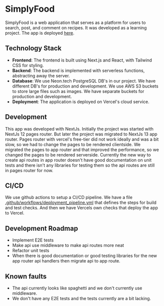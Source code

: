 # SimplyFood

SimplyFood is a web application that serves as a platform for users to search, post, and comment on recipes. It was developed as a learning project. The app is deployed [here](https://simplyfood-kaarlej.vercel.app/).

## Technology Stack

- **Frontend**: The frontend is built using Next.js and React, with Tailwind CSS for styling.
- **Backend**: The backend is implemented with serverless functions, abstracting away the server.
- **Database**: We use Neon.tech PostgreSQL DB's in our project. We have different DB's for production and development. We use AWS S3 buckets to store large files such as images. We have separate buckets for production and development.
- **Deployment**: The application is deployed on Vercel's cloud service.

## Development
This app was developed with NextJs. Initially the project was started with NextJs 12 pages router. But later the project was migrated to NextJs 13 app router. Pages router with vercel's free-tier did not work ideally and was a bit slow, so we had to change the pages to be rendered clientside. We migrated the pages to app router and that improved the performance, so we changed the pages to be rendered serverside. Currently the new way to create api routes in app router doesn't have good documentation on unit tests and there isn't any libraries for testing them so the api routes are still in pages router for now.

## CI/CD
We use github actions to setup a CI/CD pipeline. We have a file [.github/workflows/deployment_pipeline.yml](.github/workflows/deployment_pipeline.yml) that defines the steps for build and test checks. And then we have Vercels own checks that deploy the app to Vercel.

## Development Roadmap
- Implement E2E tests
- Make api use middleware to make api routes more neat
- Refactor unit tests
- When there is good documentation or good testing libraries for the new app router api handlers then migrate api to app route.


## Known faults
- The api currently looks like spaghetti and we don't currently use middleware.
- We don't have any E2E tests and the tests currently are a bit lacking.
